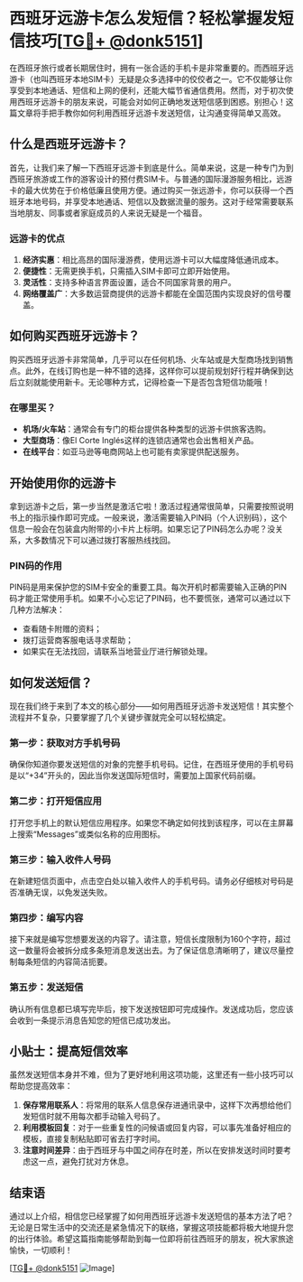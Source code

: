 # 西班牙远游卡怎么发短信？轻松掌握发短信技巧[[TG💪+ @donk5151](https://t.me/s/donk5151)]

在西班牙旅行或者长期居住时，拥有一张合适的手机卡是非常重要的。而西班牙远游卡（也叫西班牙本地SIM卡）无疑是众多选择中的佼佼者之一。它不仅能够让你享受到本地通话、短信和上网的便利，还能大幅节省通信费用。然而，对于初次使用西班牙远游卡的朋友来说，可能会对如何正确地发送短信感到困惑。别担心！这篇文章将手把手教你如何利用西班牙远游卡发送短信，让沟通变得简单又高效。

## 什么是西班牙远游卡？

首先，让我们来了解一下西班牙远游卡到底是什么。简单来说，这是一种专门为到西班牙旅游或工作的游客设计的预付费SIM卡。与普通的国际漫游服务相比，远游卡的最大优势在于价格低廉且使用方便。通过购买一张远游卡，你可以获得一个西班牙本地号码，并享受本地通话、短信以及数据流量的服务。这对于经常需要联系当地朋友、同事或者家庭成员的人来说无疑是一个福音。

### 远游卡的优点

1. **经济实惠**：相比高昂的国际漫游费，使用远游卡可以大幅度降低通讯成本。
2. **便捷性**：无需更换手机，只需插入SIM卡即可立即开始使用。
3. **灵活性**：支持多种语言界面设置，适合不同国家背景的用户。
4. **网络覆盖广**：大多数运营商提供的远游卡都能在全国范围内实现良好的信号覆盖。

## 如何购买西班牙远游卡？

购买西班牙远游卡非常简单，几乎可以在任何机场、火车站或是大型商场找到销售点。此外，在线订购也是一种不错的选择，这样你可以提前规划好行程并确保到达后立刻就能使用新卡。无论哪种方式，记得检查一下是否包含短信功能哦！

### 在哪里买？
- **机场/火车站**：通常会有专门的柜台提供各种类型的远游卡供旅客选购。
- **大型商场**：像El Corte Inglés这样的连锁店通常也会出售相关产品。
- **在线平台**：如亚马逊等电商网站上也可能有卖家提供配送服务。

## 开始使用你的远游卡

拿到远游卡之后，第一步当然是激活它啦！激活过程通常很简单，只需要按照说明书上的指示操作即可完成。一般来说，激活需要输入PIN码（个人识别码），这个信息一般会在包装盒内附带的小卡片上标明。如果忘记了PIN码怎么办呢？没关系，大多数情况下可以通过拨打客服热线找回。

### PIN码的作用
PIN码是用来保护您的SIM卡安全的重要工具。每次开机时都需要输入正确的PIN码才能正常使用手机。如果不小心忘记了PIN码，也不要慌张，通常可以通过以下几种方法解决：
- 查看随卡附赠的资料；
- 拨打运营商客服电话寻求帮助；
- 如果实在无法找回，请联系当地营业厅进行解锁处理。

## 如何发送短信？

现在我们终于来到了本文的核心部分——如何用西班牙远游卡发送短信！其实整个流程并不复杂，只要掌握了几个关键步骤就完全可以轻松搞定。

### 第一步：获取对方手机号码
确保你知道你要发送短信的对象的完整手机号码。记住，在西班牙使用的手机号码是以“+34”开头的，因此当你发送国际短信时，需要加上国家代码前缀。

### 第二步：打开短信应用
打开您手机上的默认短信应用程序。如果您不确定如何找到该程序，可以在主屏幕上搜索“Messages”或类似名称的应用图标。

### 第三步：输入收件人号码
在新建短信页面中，点击空白处以输入收件人的手机号码。请务必仔细核对号码是否准确无误，以免发送失败。

### 第四步：编写内容
接下来就是编写您想要发送的内容了。请注意，短信长度限制为160个字符，超过这一数量将会被拆分成多条短消息发送出去。为了保证信息清晰明了，建议尽量控制每条短信的内容简洁扼要。

### 第五步：发送短信
确认所有信息都已填写完毕后，按下发送按钮即可完成操作。发送成功后，您应该会收到一条提示消息告知您的短信已成功发出。

## 小贴士：提高短信效率

虽然发送短信本身并不难，但为了更好地利用这项功能，这里还有一些小技巧可以帮助您提高效率：

1. **保存常用联系人**：将常用的联系人信息保存进通讯录中，这样下次再想给他们发短信时就不用每次都手动输入号码了。
2. **利用模板回复**：对于一些重复性的问候语或回复内容，可以事先准备好相应的模板，直接复制粘贴即可省去打字时间。
3. **注意时间差异**：由于西班牙与中国之间存在时差，所以在安排发送时间时要考虑这一点，避免打扰对方休息。

## 结束语

通过以上介绍，相信您已经掌握了如何用西班牙远游卡发送短信的基本方法了吧？无论是日常生活中的交流还是紧急情况下的联络，掌握这项技能都将极大地提升您的出行体验。希望这篇指南能够帮助到每一位即将前往西班牙的朋友，祝大家旅途愉快，一切顺利！

[[TG💪+ @donk5151](https://t.me/s/donk5151) ![Image](https://i.postimg.cc/rwNCRYN7/Snipaste-2025-04-30-17-27-05.png)]